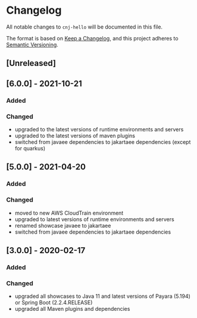 # Changelog
All notable changes to `cnj-hello` will be documented in this file.

The format is based on [Keep a Changelog](https://keepachangelog.com/en/1.0.0/),
and this project adheres to [Semantic Versioning](https://semver.org/spec/v2.0.0.html).

## [Unreleased]

## [6.0.0] - 2021-10-21
### Added
### Changed
- upgraded to the latest versions of runtime environments and servers
- upgraded to the latest versions of maven plugins
- switched from javaee dependencies to jakartaee dependencies (except for quarkus)

## [5.0.0] - 2021-04-20
### Added
### Changed
- moved to new AWS CloudTrain environment
- upgraded to latest versions of runtime environments and servers
- renamed showcase javaee to jakartaee
- switched from javaee dependencies to jakartaee dependencies

## [3.0.0] - 2020-02-17
### Added
### Changed
- upgraded all showcases to Java 11 and latest versions of Payara (5.194) or Spring Boot (2.2.4.RELEASE)
- upgraded all Maven plugins and dependencies
